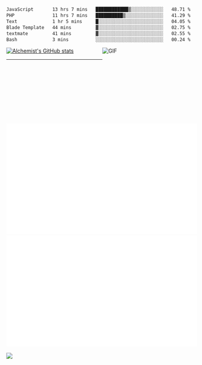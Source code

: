 <!--START_SECTION:waka-->

```text
JavaScript       13 hrs 7 mins   ████████████▒░░░░░░░░░░░░   48.71 %
PHP              11 hrs 7 mins   ██████████▒░░░░░░░░░░░░░░   41.29 %
Text             1 hr 5 mins     █░░░░░░░░░░░░░░░░░░░░░░░░   04.05 %
Blade Template   44 mins         ▓░░░░░░░░░░░░░░░░░░░░░░░░   02.75 %
textmate         41 mins         ▓░░░░░░░░░░░░░░░░░░░░░░░░   02.55 %
Bash             3 mins          ░░░░░░░░░░░░░░░░░░░░░░░░░   00.24 %
```

<!--END_SECTION:waka-->

[![Alchemist's GitHub stats](https://github-readme-stats.vercel.app/api?username=DrMaxis&show_icons=true&theme=outrun&count_private=true)](#)
<img align="right" alt="GIF" src="https://user-images.githubusercontent.com/5355808/139111924-210cc6fa-9fb1-4dac-929d-6324a5836a92.gif" width="250" height="200" />
<hr />

![](https://raw.githubusercontent.com/DrMaxis/github-stats-transparent/output/generated/overview.svg)
![](https://raw.githubusercontent.com/DrMaxis/github-stats-transparent/output/generated/languages.svg)

 
<a href="https://count.getloli.com/"><img src="https://count.getloli.com/get/@:maxis-the-alchemist?theme=rule34"></a>
<!-- https://count.getloli.com/get/@alchemist?theme=rule34 -->
<br>
